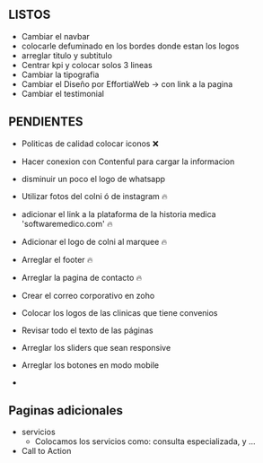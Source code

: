 ## LISTOS

- Cambiar el navbar
- colocarle defuminado en los bordes donde estan los logos
- arreglar titulo y subtitulo
- Centrar kpi y colocar solos 3 lineas
- Cambiar la tipografia
- Cambiar el Diseño por EffortiaWeb -> con link a la pagina
- Cambiar el testimonial

## PENDIENTES

- Politicas de calidad colocar iconos ❌
- Hacer conexion con Contenful para cargar la informacion
- disminuir un poco el logo de whatsapp

- Utilizar fotos del colni ó de instagram 🔥
- adicionar el link a la plataforma de la historia medica 'softwaremedico.com' 🔥
- Adicionar el logo de colni al marquee 🔥
- Arreglar el footer 🔥
- Arreglar la pagina de contacto 🔥

- Crear el correo corporativo en zoho
- Colocar los logos de las clinicas que tiene convenios
- Revisar todo el texto de las páginas
- Arreglar los sliders que sean responsive
- Arreglar los botones en modo mobile
- 

## Paginas adicionales

- servicios
  - Colocamos los servicios como: consulta especializada, y ...
- Call to Action
